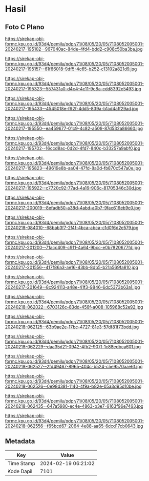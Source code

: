 # Hasil

## Foto C Plano

https://sirekap-obj-formc.kpu.go.id/93d4/pemilu/pdpr/71/08/05/20/05/7108052005001-20240217-195102--967040ac-84de-4fd4-bdd2-c908c50ba3ba.jpg

https://sirekap-obj-formc.kpu.go.id/93d4/pemilu/pdpr/71/08/05/20/05/7108052005001-20240217-195157--61f66018-9df5-4c65-b252-c13102a821d9.jpg

https://sirekap-obj-formc.kpu.go.id/93d4/pemilu/pdpr/71/08/05/20/05/7108052005001-20240217-195323--557431a0-d4c4-4c11-9c8a-cdd8392e5493.jpg

https://sirekap-obj-formc.kpu.go.id/93d4/pemilu/pdpr/71/08/05/20/05/7108052005001-20240217-195433--4545018e-f92f-4dd5-839a-b1ad4aff29ad.jpg

https://sirekap-obj-formc.kpu.go.id/93d4/pemilu/pdpr/71/08/05/20/05/7108052005001-20240217-195550--ea459677-01c9-4c82-a509-87d532a86660.jpg

https://sirekap-obj-formc.kpu.go.id/93d4/pemilu/pdpr/71/08/05/20/05/7108052005001-20240217-195702--16ccd8ac-0d2d-4fd7-840c-b33257a9abf0.jpg

https://sirekap-obj-formc.kpu.go.id/93d4/pemilu/pdpr/71/08/05/20/05/7108052005001-20240217-195823--49619e8b-aa04-47fd-8a0d-fb870c547a0e.jpg

https://sirekap-obj-formc.kpu.go.id/93d4/pemilu/pdpr/71/08/05/20/05/7108052005001-20240217-195922--c7720c92-77ad-4a16-906c-81705346c30d.jpg

https://sirekap-obj-formc.kpu.go.id/93d4/pemilu/pdpr/71/08/05/20/05/7108052005001-20240217-200019--8efadb50-a38d-4abd-a0b7-9fac616eb9c0.jpg

https://sirekap-obj-formc.kpu.go.id/93d4/pemilu/pdpr/71/08/05/20/05/7108052005001-20240218-084010--68bab3f7-2f4f-4bca-abca-c1d0f6d2e579.jpg

https://sirekap-obj-formc.kpu.go.id/93d4/pemilu/pdpr/71/08/05/20/05/7108052005001-20240217-201200--71acc409-c911-4a64-9bcc-e0b7820677fd.jpg

https://sirekap-obj-formc.kpu.go.id/93d4/pemilu/pdpr/71/08/05/20/05/7108052005001-20240217-201556--417f86a3-ae16-43bb-8db5-b21a569fa810.jpg

https://sirekap-obj-formc.kpu.go.id/93d4/pemilu/pdpr/71/08/05/20/05/7108052005001-20240217-201649--8c924113-a48e-41f3-9846-6dc5373b63a1.jpg

https://sirekap-obj-formc.kpu.go.id/93d4/pemilu/pdpr/71/08/05/20/05/7108052005001-20240218-062022--6703126c-83dd-456f-a008-105968c52e92.jpg

https://sirekap-obj-formc.kpu.go.id/93d4/pemilu/pdpr/71/08/05/20/05/7108052005001-20240218-062125--63b9ae2e-17bc-4727-81e3-57df81f73bdd.jpg

https://sirekap-obj-formc.kpu.go.id/93d4/pemilu/pdpr/71/08/05/20/05/7108052005001-20240218-062229--daa35d21-0942-4fb2-907f-1c88edbca601.jpg

https://sirekap-obj-formc.kpu.go.id/93d4/pemilu/pdpr/71/08/05/20/05/7108052005001-20240218-062527--2fd49467-8965-404c-b524-c5e9570aae6f.jpg

https://sirekap-obj-formc.kpu.go.id/93d4/pemilu/pdpr/71/08/05/20/05/7108052005001-20240218-062526--0e98d381-1140-4f9a-b82e-05a3d95d10be.jpg

https://sirekap-obj-formc.kpu.go.id/93d4/pemilu/pdpr/71/08/05/20/05/7108052005001-20240218-062435--647a5980-ec4e-4863-b3e7-6163f96e7463.jpg

https://sirekap-obj-formc.kpu.go.id/93d4/pemilu/pdpr/71/08/05/20/05/7108052005001-20240218-062556--f65bcd67-2064-4e88-aa65-6dcd17cb0643.jpg


## Metadata

| Key        | Value               |
| ---------- | ------------------- |
| Time Stamp | 2024-02-19 06:21:02 |
| Kode Dapil | 7101                |




